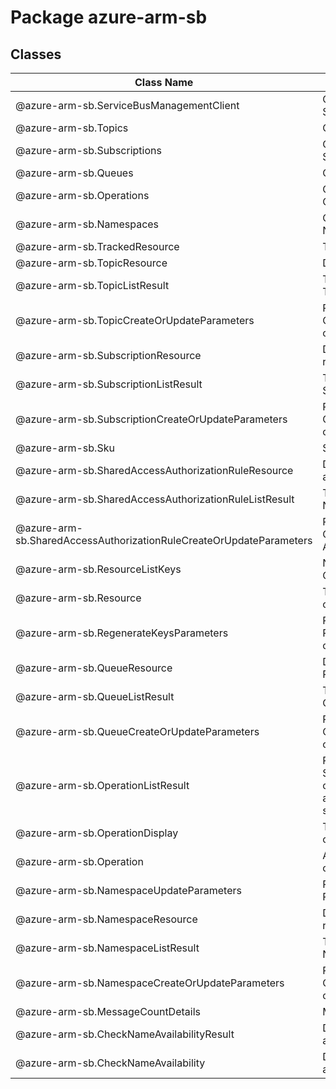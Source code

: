 # Package azure-arm-sb
## Classes
| Class Name | Description |
|---|---|
| @azure-arm-sb.ServiceBusManagementClient |Class representing a ServiceBusManagementClient.|
| @azure-arm-sb.Topics |Class representing a Topics.|
| @azure-arm-sb.Subscriptions |Class representing a Subscriptions.|
| @azure-arm-sb.Queues |Class representing a Queues.|
| @azure-arm-sb.Operations |Class representing a Operations.|
| @azure-arm-sb.Namespaces |Class representing a Namespaces.|
| @azure-arm-sb.TrackedResource |The Resource definition.|
| @azure-arm-sb.TopicResource |Description of topic resource.|
| @azure-arm-sb.TopicListResult |The response to the List Topics operation.|
| @azure-arm-sb.TopicCreateOrUpdateParameters |Parameters supplied to the Create Or Update Topic operation.|
| @azure-arm-sb.SubscriptionResource |Description of subscription resource.|
| @azure-arm-sb.SubscriptionListResult |The response to the List Subscriptions operation.|
| @azure-arm-sb.SubscriptionCreateOrUpdateParameters |Parameters supplied to the Create Or Update Subscription operation.|
| @azure-arm-sb.Sku |SKU of the namespace.|
| @azure-arm-sb.SharedAccessAuthorizationRuleResource |Description of a namespace authorization rule.|
| @azure-arm-sb.SharedAccessAuthorizationRuleListResult |The response to the List Namespace operation.|
| @azure-arm-sb.SharedAccessAuthorizationRuleCreateOrUpdateParameters |Parameters supplied to the Create Or Update Authorization Rules operation.|
| @azure-arm-sb.ResourceListKeys |Namespace/ServiceBus Connection String|
| @azure-arm-sb.Resource |The Resource definition for other than namespace.|
| @azure-arm-sb.RegenerateKeysParameters |Parameters supplied to the Regenerate Authorization Rule operation.|
| @azure-arm-sb.QueueResource |Description of queue Resource.|
| @azure-arm-sb.QueueListResult |The response to the List Queues operation.|
| @azure-arm-sb.QueueCreateOrUpdateParameters |Parameters supplied to the Create Or Update Queue operation.|
| @azure-arm-sb.OperationListResult |Result of the request to list ServiceBus operations. It contains a list of operations and a URL link to get the next set of results.|
| @azure-arm-sb.OperationDisplay |The object that represents the operation.|
| @azure-arm-sb.Operation |A ServiceBus REST API operation|
| @azure-arm-sb.NamespaceUpdateParameters |Parameters supplied to the Patch Namespace operation.|
| @azure-arm-sb.NamespaceResource |Description of a namespace resource.|
| @azure-arm-sb.NamespaceListResult |The response of the List Namespace operation.|
| @azure-arm-sb.NamespaceCreateOrUpdateParameters |Parameters supplied to the Create Or Update Namespace operation.|
| @azure-arm-sb.MessageCountDetails |Message Count Details.|
| @azure-arm-sb.CheckNameAvailabilityResult |Description of a Check Name availability request properties.|
| @azure-arm-sb.CheckNameAvailability |Description of a Check Name availability request properties.|
